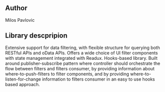 ## Author
 Milos Pavlovic

## Library descpripion
Extensive support for data filtering, with flexible structure for querying both RESTful APIs and oData APIs. Offers a wide choice of UI filter components with state management integrated with Readux. Hooks-based library.
Built around publisher-subscribe pattern where controller should orchestrate the flow between filters and filters consumer, by providing information about where-to-push-filters to filter components, and by providing where-to-listen-for-change information to filters consumer in an easy to use hooks based approach.
